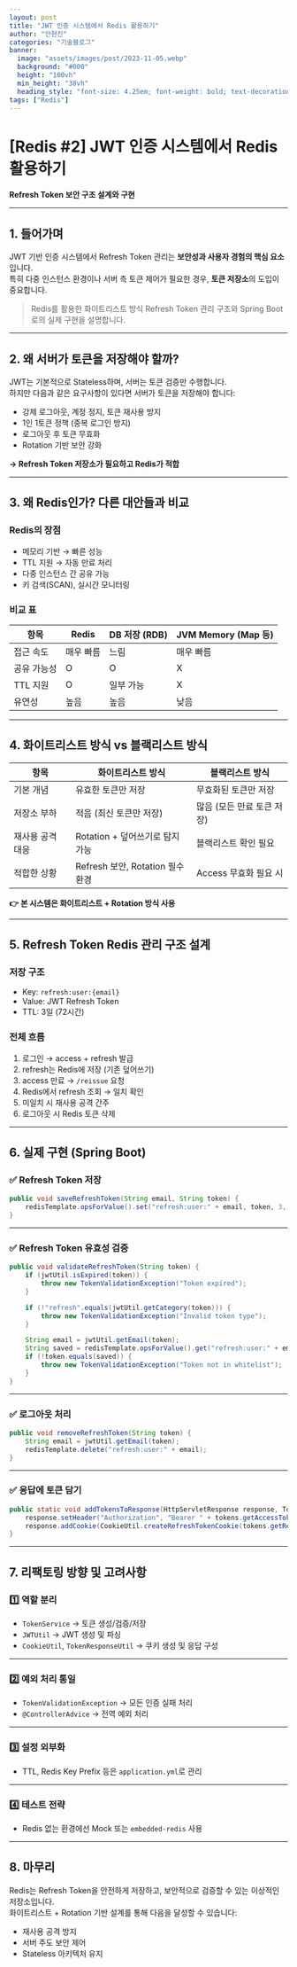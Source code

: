 ```yaml
---
layout: post  
title: "JWT 인증 시스템에서 Redis 활용하기"
author: "안현진"
categories: "기술블로그"
banner:
  image: "assets/images/post/2023-11-05.webp"
  background: "#000"
  height: "100vh"
  min_height: "38vh"
  heading_style: "font-size: 4.25em; font-weight: bold; text-decoration: underline"
tags: ["Redis"]
---
```


# [Redis #2] JWT 인증 시스템에서 Redis 활용하기
**Refresh Token 보안 구조 설계와 구현**  

---

## 1. 들어가며

JWT 기반 인증 시스템에서 Refresh Token 관리는 **보안성과 사용자 경험의 핵심 요소**입니다.  
특히 다중 인스턴스 환경이나 서버 측 토큰 제어가 필요한 경우, **토큰 저장소**의 도입이 중요합니다.

> Redis를 활용한 화이트리스트 방식 Refresh Token 관리 구조와 Spring Boot로의 실제 구현을 설명합니다.

---

## 2. 왜 서버가 토큰을 저장해야 할까?

JWT는 기본적으로 Stateless하며, 서버는 토큰 검증만 수행합니다.  
하지만 다음과 같은 요구사항이 있다면 서버가 토큰을 저장해야 합니다:

- 강제 로그아웃, 계정 정지, 토큰 재사용 방지
- 1인 1토큰 정책 (중복 로그인 방지)
- 로그아웃 후 토큰 무효화
- Rotation 기반 보안 강화

**→ Refresh Token 저장소가 필요하고 Redis가 적합**

---

## 3. 왜 Redis인가? 다른 대안들과 비교

### Redis의 장점

- 메모리 기반 → 빠른 성능
- TTL 지원 → 자동 만료 처리
- 다중 인스턴스 간 공유 가능
- 키 검색(SCAN), 실시간 모니터링

### 비교 표

| 항목         | Redis     | DB 저장 (RDB) | JVM Memory (Map 등) |
|--------------|-----------|---------------|----------------------|
| 접근 속도    | 매우 빠름 | 느림          | 매우 빠름            |
| 공유 가능성  | O         | O             | X                    |
| TTL 지원     | O         | 일부 가능     | X                    |
| 유연성       | 높음      | 높음          | 낮음                 |

---

## 4. 화이트리스트 방식 vs 블랙리스트 방식

| 항목             | 화이트리스트 방식                 | 블랙리스트 방식               |
|------------------|-----------------------------------|-------------------------------|
| 기본 개념        | 유효한 토큰만 저장                | 무효화된 토큰만 저장          |
| 저장소 부하      | 적음 (최신 토큰만 저장)           | 많음 (모든 만료 토큰 저장)    |
| 재사용 공격 대응 | Rotation + 덮어쓰기로 탐지 가능  | 블랙리스트 확인 필요           |
| 적합한 상황      | Refresh 보안, Rotation 필수 환경  | Access 무효화 필요 시          |

**👉 본 시스템은 화이트리스트 + Rotation 방식 사용**

---

## 5. Refresh Token Redis 관리 구조 설계

### 저장 구조

- Key: `refresh:user:{email}`
- Value: JWT Refresh Token
- TTL: 3일 (72시간)

### 전체 흐름

1. 로그인 → access + refresh 발급
2. refresh는 Redis에 저장 (기존 덮어쓰기)
3. access 만료 → `/reissue` 요청
4. Redis에서 refresh 조회 → 일치 확인
5. 미일치 시 재사용 공격 간주
6. 로그아웃 시 Redis 토큰 삭제

---

## 6. 실제 구현 (Spring Boot)

### ✅ Refresh Token 저장

```java
public void saveRefreshToken(String email, String token) {
    redisTemplate.opsForValue().set("refresh:user:" + email, token, 3, TimeUnit.DAYS);
}
```

---

### ✅ Refresh Token 유효성 검증

```java
public void validateRefreshToken(String token) {
    if (jwtUtil.isExpired(token)) {
        throw new TokenValidationException("Token expired");
    }

    if (!"refresh".equals(jwtUtil.getCategory(token))) {
        throw new TokenValidationException("Invalid token type");
    }

    String email = jwtUtil.getEmail(token);
    String saved = redisTemplate.opsForValue().get("refresh:user:" + email);
    if (!token.equals(saved)) {
        throw new TokenValidationException("Token not in whitelist");
    }
}
```

---

### ✅ 로그아웃 처리

```java
public void removeRefreshToken(String token) {
    String email = jwtUtil.getEmail(token);
    redisTemplate.delete("refresh:user:" + email);
}
```

---

### ✅ 응답에 토큰 담기

```java
public static void addTokensToResponse(HttpServletResponse response, TokenPair tokens) {
    response.setHeader("Authorization", "Bearer " + tokens.getAccessToken());
    response.addCookie(CookieUtil.createRefreshTokenCookie(tokens.getRefreshToken()));
}
```

---

## 7. 리팩토링 방향 및 고려사항

### 1️⃣ 역할 분리

- `TokenService` → 토큰 생성/검증/저장
- `JWTUtil` → JWT 생성 및 파싱
- `CookieUtil`, `TokenResponseUtil` → 쿠키 생성 및 응답 구성

---

### 2️⃣ 예외 처리 통일

- `TokenValidationException` → 모든 인증 실패 처리
- `@ControllerAdvice` → 전역 예외 처리

---

### 3️⃣ 설정 외부화

- TTL, Redis Key Prefix 등은 `application.yml`로 관리

---

### 4️⃣ 테스트 전략

- Redis 없는 환경에선 Mock 또는 `embedded-redis` 사용

---

## 8. 마무리

Redis는 Refresh Token을 안전하게 저장하고, 보안적으로 검증할 수 있는 이상적인 저장소입니다.  
화이트리스트 + Rotation 기반 설계를 통해 다음을 달성할 수 있습니다:

- 재사용 공격 방지
- 서버 주도 보안 제어
- Stateless 아키텍처 유지
